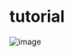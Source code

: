 # tutorial

![image](https://github.com/slringal/tutorial/assets/80476008/96d9e937-8937-4861-8902-acbf4986c98e)
